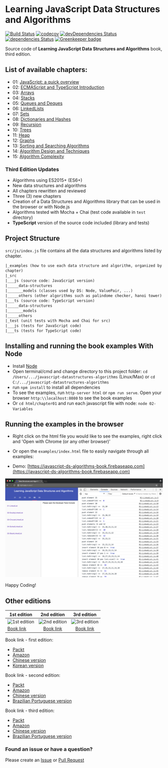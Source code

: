 # Learning JavaScript Data Structures and Algorithms

[![Build Status](https://travis-ci.org/loiane/javascript-datastructures-algorithms.svg?branch=master)](https://travis-ci.org/loiane/javascript-datastructures-algorithms)
[![codecov](https://codecov.io/gh/loiane/javascript-datastructures-algorithms/branch/master/graph/badge.svg)](https://codecov.io/gh/loiane/javascript-datastructures-algorithms)
[![devDependencies Status](https://david-dm.org/loiane/javascript-datastructures-algorithms/dev-status.svg)](https://david-dm.org/loiane/javascript-datastructures-algorithms?type=dev)
[![dependencies Status](https://david-dm.org/loiane/javascript-datastructures-algorithms/status.svg)](https://david-dm.org/loiane/javascript-datastructures-algorithms)
[![Greenkeeper badge](https://badges.greenkeeper.io/loiane/javascript-datastructures-algorithms.svg)](https://greenkeeper.io/)

Source code of **Learning JavaScript Data Structures and Algorithms** book, third edition.

## List of available chapters:

- 01: [JavaScript: a quick overview](https://github.com/loiane/javascript-datastructures-algorithms/tree/third-edition/examples/chapter01_02)
- 02: [ECMAScript and TypeScript Introduction](https://github.com/loiane/javascript-datastructures-algorithms/tree/third-edition/examples/chapter01_02)
- 03: [Arrays](https://github.com/loiane/javascript-datastructures-algorithms/tree/third-edition/examples/chapter03)
- 04: [Stacks](https://github.com/loiane/javascript-datastructures-algorithms/tree/third-edition/examples/chapter04)
- 05: [Queues and Deques](https://github.com/loiane/javascript-datastructures-algorithms/tree/third-edition/examples/chapter05)
- 06: [LinkedLists](https://github.com/loiane/javascript-datastructures-algorithms/tree/third-edition/examples/chapter06)
- 07: [Sets](https://github.com/loiane/javascript-datastructures-algorithms/tree/third-edition/examples/chapter07)
- 08: [Dictionaries and Hashes](https://github.com/loiane/javascript-datastructures-algorithms/tree/third-edition/examples/chapter08)
- 09: [Recursion](https://github.com/loiane/javascript-datastructures-algorithms/tree/third-edition/examples/chapter09)
- 10: [Trees](https://github.com/loiane/javascript-datastructures-algorithms/tree/third-edition/examples/chapter10)
- 11: [Heap](https://github.com/loiane/javascript-datastructures-algorithms/tree/third-edition/examples/chapter11)
- 12: [Graphs](https://github.com/loiane/javascript-datastructures-algorithms/tree/third-edition/examples/chapter12)
- 13: [Sorting and Searching Algorithms](https://github.com/loiane/javascript-datastructures-algorithms/tree/third-edition/examples/chapter13)
- 14: [Algorithm Design and Techniques](https://github.com/loiane/javascript-datastructures-algorithms/tree/third-edition/examples/chapter14)
- 15: [Algorithm Complexity](https://github.com/loiane/javascript-datastructures-algorithms/tree/third-edition/examples/chapter15)

### Third Edition Updates

- Algorithms using ES2015+ (ES6+)
- New data structures and algorithms
- All chapters rewritten and reviewed
- Three (3) new chapters
- Creation of a Data Structures and Algorithms library that can be used in the browser or with Node.js
- Algorithms tested with Mocha + Chai (test code available in `test` directory)
- **TypeScript** version of the source code included (library and tests)

## Project Structure

`src/js/index.js` file contains all the data structures and algorithms listed by chapter.

```
|_examples (how to use each data structure and algorithm, organized by chapter)
|_src
|___js (source code: JavaScript version)
|_____data-structures
|_______models (classes used by DS: Node, ValuePair, ...)
|_____others (other algorithms such as palindome checker, hanoi tower)
|___ts (source code: TypeScript version)
|_____data-structures
|_______models
|_____others
|_test (unit tests with Mocha and Chai for src)
|___js (tests for JavaScript code)
|___ts (tests for TypeScript code)
```

## Installing and running the book examples With Node

- Install [Node](https://nodejs.org)
- Open terminal/cmd and change directory to this project folder: `cd /Users/.../javascript-datastructures-algorithms` (Linux/Max) or `cd C:/.../javascript-datastructures-algorithms`
- run `npm install` to install all dependencies
- To see the examples, run `http-server html` or `npm run serve`. Open your browser `http:\\localhost:8080` to see the book examples
- Or `cd html/chapter01` and run each javascript file with node: `node 02-Variables`

## Running the examples in the browser

- Right click on the html file you would like to see the examples, right click and 'Open with Chrome (or any other browser)'

- Or open the `examples/index.html` file to easily navigate through all examples:

- Demo: [https://javascript-ds-algorithms-book.firebaseapp.com](https://javascript-ds-algorithms-book.firebaseapp.com)

<img src="examples/examples-screenshot.png">

Happy Coding!

## Other editions

| 1st edition                                                                                              |                                                2nd edition                                                 |                                               3rd edition                                                |
| -------------------------------------------------------------------------------------------------------- | :--------------------------------------------------------------------------------------------------------: | :------------------------------------------------------------------------------------------------------: |
| ![1st edition](https://images-na.ssl-images-amazon.com/images/I/51xXGv7QlBL._SX403_BO1,204,203,200_.jpg) | ![2nd edition](https://images-na.ssl-images-amazon.com/images/I/51PWJ%2BoKc2L._SX403_BO1,204,203,200_.jpg) | ![3rd edition](https://images-na.ssl-images-amazon.com/images/I/41oSXp3VztL._SX404_BO1,204,203,200_.jpg) |
| [Book link](http://amzn.to/1Y1OWPx)                                                                      |                                    [Book link](http://amzn.to/1TSkcA1)                                     |                                     [Book link](http://a.co/cbMlYmJ)                                     |

Book link - first edition:

- [Packt](https://www.packtpub.com/application-development/learning-javascript-data-structures-and-algorithms)
- [Amazon](http://amzn.to/1Y1OWPx)
- [Chinese version](http://www.ituring.com.cn/book/1613)
- [Korean version](http://www.acornpub.co.kr/book/javascript-data-structure)

Book link - second edition:

- [Packt](https://www.packtpub.com/web-development/learning-javascript-data-structures-and-algorithms-second-edition)
- [Amazon](http://amzn.to/1TSkcA1)
- [Chinese version](http://www.ituring.com.cn/book/2029)
- [Brazilian Portuguese version](https://novatec.com.br/livros/estruturas-de-dados-algoritmos-em-javascript/)

Book link - third edition:

- [Packt](https://www.packtpub.com/web-development/learning-javascript-data-structures-and-algorithms-third-edition)
- [Amazon](http://a.co/cbMlYmJ)
- [Chinese version](http://www.ituring.com.cn/book/2653)
- [Brazilian Portuguese version](https://novatec.com.br/livros/estruturas-de-dados-algoritmos-em-javascript-2ed/)

### Found an issue or have a question?

Please create an [Issue](https://github.com/loiane/javascript-datastructures-algorithms/issues) or [Pull Request](https://github.com/loiane/javascript-datastructures-algorithms/pulls)
